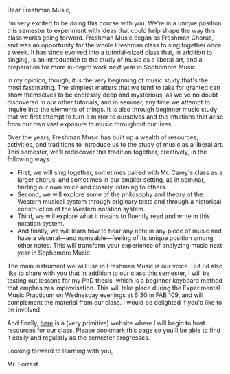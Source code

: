 Dear Freshman Music,

i'm very excited to be doing this course with you. We're in a unique position this semester to experiment with ideas that could help shape the way this class works going forward. Freshman Music began as Freshman Chorus, and was an opportunity for the whole Freshman class to sing together once a week. It has since evolved into a tutorial-sized class that, in addition to singing, is an introduction to the study of music as a liberal art, and a preparation for more in-depth work next year in Sophomore Music.

In my opinion, though, it is the very beginning of music study that's the most fascinating. The simplest matters that we tend to take for granted can show themselves to be endlessly deep and mysterious, as we've no doubt discovered in our other tutorials, and in seminar, any time we attempt to inquire into the elements of things. It is also through beginner music study that we first attempt to turn a mirror to ourselves and the intuitions that arise from our own vast exposure to music throughout our lives.

Over the years, Freshman Music has built up a wealth of resources, activities, and traditions to introduce us to the study of music as a liberal art. This semester, we'll rediscover this tradition together, creatively, in the following ways:

- First, we will sing together, sometimes paired with Mr. Carey's class as a larger chorus, and sometimes in our smaller setting, as in seminar, finding our own voice and closely listening to others. 
- Second, we will explore some of the philosophy and theory of the Western musical system through originary texts and through a historical construction of the Western notation system. 
- Third, we will explore what it means to fluently read and write in this notation system.
- And finally, we will learn how to hear any note in any piece of music and have a visceral&mdash;and nameable&mdash;feeling of its unique position among other notes. This will transform your experience of analyzing music next year in Sophomore Music. 

The main instrument we will use in Freshman Music is our voice. But I'd also like to share with you that in addition to our class this semester, I will be testing out lessons for my PhD thesis, which is a beginner keyboard method that emphasizes improvisation. This will take place during the Experimental Music Practicum on Wednesday evenings at 6:30 in FAB 109, and will complement the material from our class. I would be delighted if you'd like to be involved.

And finally, [here]() is a (very primitive) website where I will begin to host resources for our class. Please bookmark this page so you'll be able to find it easily and regularly as the semester progresses.



Looking forward to learning with you,

Mr. Forrest
